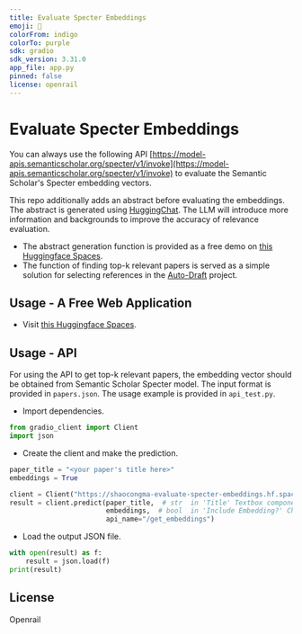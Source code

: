 ```yaml
---
title: Evaluate Specter Embeddings
emoji: 🐠
colorFrom: indigo
colorTo: purple
sdk: gradio 
sdk_version: 3.31.0
app_file: app.py
pinned: false
license: openrail
---
```


# Evaluate Specter Embeddings

You can always use the following API
[https://model-apis.semanticscholar.org/specter/v1/invoke](https://model-apis.semanticscholar.org/specter/v1/invoke) 
to evaluate the Semantic Scholar's Specter embedding vectors.

This repo additionally adds an abstract before evaluating the embeddings.
The abstract is generated using [HuggingChat](https://github.com/Soulter/hugging-chat-api). 
The LLM will introduce more information and backgrounds to improve the accuracy of relevance evaluation.
* The abstract generation function is provided as a free demo on [this Huggingface Spaces](https://huggingface.co/spaces/shaocongma/evaluate_specter_embeddings). 
* The function of finding top-k relevant papers is served as a simple solution for selecting references in the   [Auto-Draft](https://huggingface.co/spaces/auto-academic/auto-draft) project.

## Usage - A Free Web Application
* Visit [this Huggingface Spaces](https://huggingface.co/spaces/shaocongma/evaluate_specter_embeddings). 

## Usage - API
For using the API to get top-k relevant papers, the embedding vector should be obtained from Semantic Scholar Specter model. The input format is provided in `papers.json`. The usage example is provided in `api_test.py`.

* Import dependencies.
```python 
from gradio_client import Client
import json 
```
* Create the client and make the prediction.
```python 
paper_title = "<your paper's title here>"
embeddings = True

client = Client("https://shaocongma-evaluate-specter-embeddings.hf.space/")
result = client.predict(paper_title,  # str  in 'Title' Textbox component
                        embeddings,  # bool  in 'Include Embedding?' Checkbox component
                        api_name="/get_embeddings")
```
* Load the output JSON file.
```python 
with open(result) as f:
    result = json.load(f)
print(result)
```

## License
Openrail
